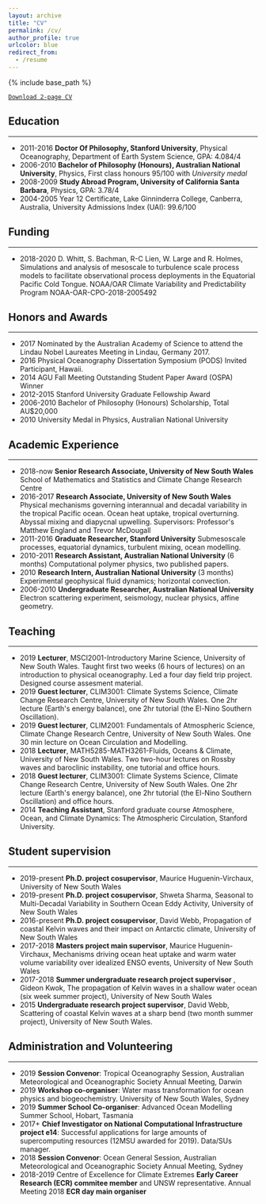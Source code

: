 ```yaml
---
layout: archive
title: "CV"
permalink: /cv/
author_profile: true
urlcolor: blue
redirect_from:
  - /resume
---
```


{% include base_path %}

[`Download 2-page CV`](/files/RyanHolmesCV_short.pdf)

## Education
___
* 2011-2016 __Doctor Of Philosophy, Stanford University__, Physical Oceanography, Department
of Earth System Science, GPA: 4.084/4
* 2006-2010 __Bachelor of Philosophy (Honours), Australian
National University__, Physics, First class honours 95/100 with
*University medal*
* 2008-2009 __Study Abroad Program, University of California
Santa Barbara__, Physics, GPA: 3.78/4
* 2004-2005 Year 12 Certificate, Lake Ginninderra College, Canberra,
Australia, University Admissions Index (UAI): 99.6/100

## Funding
___
* 2018-2020 D. Whitt, S. Bachman, R-C Lien, W. Large and R. Holmes,
Simulations and analysis of mesoscale to turbulence scale process
models to facilitate observational process deployments in the
Equatorial Pacific Cold Tongue. NOAA/OAR Climate Variability and
Predictability Program NOAA-OAR-CPO-2018-2005492

## Honors and Awards
___
* 2017 Nominated by the Australian Academy of Science to attend the
Lindau Nobel Laureates Meeting in Lindau, Germany 2017.
* 2016 Physical Oceanography Dissertation Symposium (PODS) Invited
Participant, Hawaii.
* 2014 AGU Fall Meeting Outstanding Student Paper Award (OSPA) Winner
* 2012-2015 Stanford University Graduate Fellowship Award
* 2006-2010 Bachelor of Philosophy (Honours) Scholarship, Total AU$20,000
* 2010 University Medal in Physics, Australian National University

## Academic Experience
___
* 2018-now  __Senior Research Associate, University of New South
Wales__ School of Mathematics and Statistics and Climate Change
Research Centre
* 2016-2017 __Research Associate, University of New South
Wales__ Physical mechanisms governing interannual and decadal
variability in the tropical Pacific ocean. Ocean heat uptake, tropical
overturning. Abyssal mixing and diapycnal upwelling. Supervisors:
Professor's Matthew England and Trevor McDougall
* 2011-2016 __Graduate Researcher, Stanford University__ Submesoscale
processes, equatorial dynamics, turbulent mixing, ocean modelling.
* 2010-2011 __Research Assistant, Australian National
University__ (6 months) Computational polymer physics, two published papers.
* 2010  __Research Intern, Australian National
University__ (3 months) Experimental geophysical fluid dynamics; horizontal
convection.
* 2006-2010 __Undergraduate Researcher, Australian National
University__ Electron scattering experiment, seismology, nuclear
physics, affine geometry.

## Teaching
___
* 2019 __Lecturer__, MSCI2001-Introductory Marine Science, University
of New South Wales. Taught first two weeks (6 hours of lectures) on an
introduction to physical oceanography. Led a four day field trip
project. Designed course assesment material.
* 2019 __Guest lecturer__, CLIM3001: Climate Systems Science, Climate
Change Research Centre, University of New South Wales. One 2hr lecture
(Earth's energy balance), one 2hr tutorial (the El-Nino Southern
Oscillation).
* 2019 __Guest lecturer__, CLIM2001: Fundamentals of Atmospheric
Science, Climate Change Research Centre, University of New South
Wales. One 30 min lecture on Ocean Circulation and Modelling.
* 2018 __Lecturer__, MATH5285-MATH3261-Fluids, Oceans & Climate,
University of New South Wales. Two two-hour lectures on Rossby waves
and baroclinic instability, one tutorial and office hours.
* 2018 __Guest lecturer__, CLIM3001: Climate Systems Science, Climate
Change Research Centre, University of New South Wales. One 2hr lecture
(Earth's energy balance), one 2hr tutorial (the El-Nino Southern
Oscillation) and office hours.
* 2014 __Teaching Assistant__, Stanford graduate course Atmosphere,
Ocean, and Climate Dynamics: The Atmospheric Circulation, Stanford
University.

## Student supervision
___
* 2019-present __Ph.D. project cosupervisor__, Maurice Huguenin-Virchaux,
University of New South Wales
* 2019-present __Ph.D. project cosupervisor__, Shweta Sharma, Seasonal to
  Multi-Decadal Variability in Southern Ocean Eddy Activity, University of New
  South Wales
* 2016-present __Ph.D. project cosupervisor__, David Webb, Propagation of
coastal Kelvin waves and their impact on Antarctic climate, University
of New South Wales
* 2017-2018 __Masters project main supervisor__, Maurice
Huguenin-Virchaux, Mechanisms driving ocean heat uptake and warm water
volume variability over idealized ENSO events, University of New South
Wales
* 2017-2018 __Summer undergraduate research project supervisor__ ,
Gideon Kwok, The propagation of Kelvin waves in a shallow water ocean
(six week summer project), University of New South Wales
* 2015 __Undergraduate research project supervisor__, David Webb,
Scattering of coastal Kelvin waves at a sharp bend (two month summer
project), University of New South Wales.

## Administration and Volunteering
___
* 2019 __Session Convenor__: Tropical Oceanography Session, Australian
Meteorological and Oceanographic Society Annual Meeting, Darwin
* 2019 __Workshop co-organiser__: Water mass transformation for ocean
physics and biogeochemistry. University of New South Wales, Sydney
* 2019 __Summer School Co-organiser__: Advanced Ocean Modelling
Summer School, Hobart, Tasmania
* 2017+ __Chief Investigator on National Computational Infrastructure
  project e14__: Successful applications for large amounts of
  supercomputing resources (12MSU awarded for 2019). Data/SUs manager.
* 2018 __Session Convenor__: Ocean General Session, Australian
Meteorological and Oceanographic Society Annual Meeting, Sydney
* 2018-2019 Centre of Excellence for Climate Extremes __Early Career
Research (ECR) commitee member__ and UNSW representative. Annual
Meeting 2018 __ECR day main organiser__


